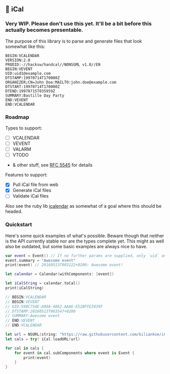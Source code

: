 ## 📅 iCal

### Very WIP. Please don't use this yet. It'll be a bit before this actually becomes presentable.

The purpose of this library is to parse and generate files that look somewhat like this:

```
BEGIN:VCALENDAR
VERSION:2.0
PRODID:-//hacksw/handcal//NONSGML v1.0//EN
BEGIN:VEVENT
UID:uid1@example.com
DTSTAMP:19970714T170000Z
ORGANIZER;CN=John Doe:MAILTO:john.doe@example.com
DTSTART:19970714T170000Z
DTEND:19970715T035959Z
SUMMARY:Bastille Day Party
END:VEVENT
END:VCALENDAR
```

### Roadmap

Types to support:

 - [ ] VCALENDAR
 - [ ] VEVENT
 - [ ] VALARM
 - [ ] VTODO
 - & other stuff, see [RFC 5545](https://tools.ietf.org/html/rfc5545) for details

Features to support:

 - [X] Pull iCal file from web
 - [X] Generate iCal files
 - [ ] Validate iCal files

Also see the ruby lib [icalendar](https://github.com/icalendar/icalendar) as somewhat of a goal where this should be headed.

### Quickstart

Here's some quick examples of what's possible. Beware though that neither is the API currently stable nor are the types complete yet.
This might as well also be outdated, but some basic examples are always nice to have.

```swift
var event = Event() // If no further params are supplied, only `uid` and `dtstamp` are set.
event.summary = "Awesome event"
print(event) // 20160513T003222+0200: Awesome event!

let calendar = Calendar(withComponents: [event])

let iCalString = calendar.toCal()
print(iCalString)

// BEGIN:VCALENDAR
// BEGIN:VEVENT
// UID:598C754E-A90A-4862-AAA6-E52BFFE3439F
// DTSTAMP:20160513T003547+0200
// SUMMARY:Awesome event
// END:VEVENT
// END:VCALENDAR
```

```swift
let url = NSURL(string: "https://raw.githubusercontent.com/kiliankoe/iCal/master/example.ics")!
let cals = try! iCal.loadURL(url)

for cal in cals {
    for event in cal.subComponents where event is Event {
        print(event)
    }
}
```
